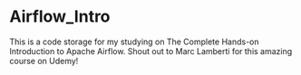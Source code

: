 # Airflow_Intro

This is a code storage for my studying on The Complete Hands-on Introduction to Apache Airflow. Shout out to Marc Lamberti for this amazing course on Udemy!
